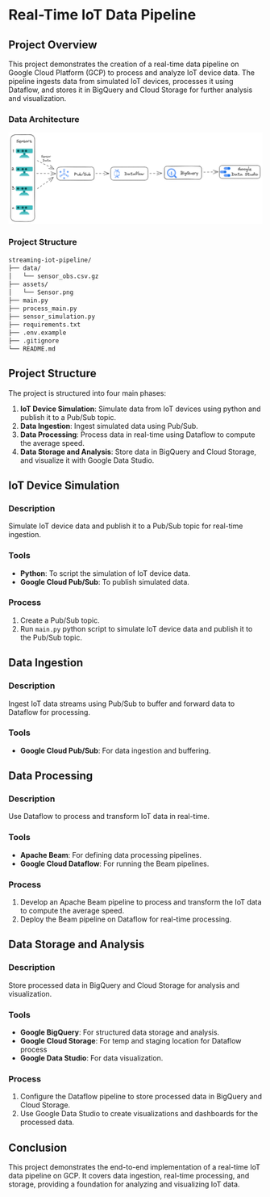 # Real-Time IoT Data Pipeline

## Project Overview

This project demonstrates the creation of a real-time data pipeline on Google Cloud Platform (GCP) to process and analyze IoT device data. The pipeline ingests data from simulated IoT devices, processes it using Dataflow, and stores it in BigQuery and Cloud Storage for further analysis and visualization.

### Data Architecture
![image](assets/Sensor.png)

### Project Structure
```plaintext
streaming-iot-pipeline/
├── data/
│   └── sensor_obs.csv.gz
├── assets/
│   └── Sensor.png
├── main.py
├── process_main.py
├── sensor_simulation.py
├── requirements.txt
├── .env.example
├── .gitignore
└── README.md
```

## Project Structure

The project is structured into four main phases:

1. **IoT Device Simulation**: Simulate data from IoT devices using python and publish it to a Pub/Sub topic.
2. **Data Ingestion**: Ingest simulated data using Pub/Sub.
3. **Data Processing**: Process data in real-time using Dataflow to compute the average speed.
4. **Data Storage and Analysis**: Store data in BigQuery and Cloud Storage, and visualize it with Google Data Studio.

## IoT Device Simulation

### Description
Simulate IoT device data and publish it to a Pub/Sub topic for real-time ingestion.

### Tools
- **Python**: To script the simulation of IoT device data.
- **Google Cloud Pub/Sub**: To publish simulated data.

### Process
1. Create a Pub/Sub topic.
2. Run `main.py` python script to simulate IoT device data and publish it to the Pub/Sub topic.

## Data Ingestion

### Description
Ingest IoT data streams using Pub/Sub to buffer and forward data to Dataflow for processing.

### Tools
- **Google Cloud Pub/Sub**: For data ingestion and buffering.

## Data Processing

### Description
Use Dataflow to process and transform IoT data in real-time.

### Tools
- **Apache Beam**: For defining data processing pipelines.
- **Google Cloud Dataflow**: For running the Beam pipelines.

### Process
1. Develop an Apache Beam pipeline to process and transform the IoT data to compute the average speed.
2. Deploy the Beam pipeline on Dataflow for real-time processing.

## Data Storage and Analysis

### Description
Store processed data in BigQuery and Cloud Storage for analysis and visualization.

### Tools
- **Google BigQuery**: For structured data storage and analysis.
- **Google Cloud Storage**: For temp and staging location for Dataflow process
- **Google Data Studio**: For data visualization.

### Process
1. Configure the Dataflow pipeline to store processed data in BigQuery and Cloud Storage.
2. Use Google Data Studio to create visualizations and dashboards for the processed data.

## Conclusion
This project demonstrates the end-to-end implementation of a real-time IoT data pipeline on GCP. It covers data ingestion, real-time processing, and storage, providing a foundation for analyzing and visualizing IoT data.
